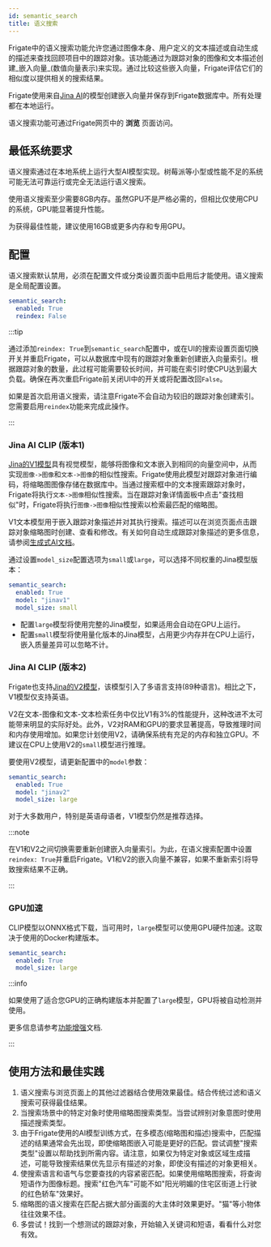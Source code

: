 ```yaml
---
id: semantic_search
title: 语义搜索
---
```


Frigate中的语义搜索功能允许您通过图像本身、用户定义的文本描述或自动生成的描述来查找回顾项目中的跟踪对象。该功能通过为跟踪对象的图像和文本描述创建_嵌入向量_(数值向量表示)来实现。通过比较这些嵌入向量，Frigate评估它们的相似度以提供相关的搜索结果。

Frigate使用来自[Jina AI](https://huggingface.co/jinaai)的模型创建嵌入向量并保存到Frigate数据库中。所有处理都在本地运行。

语义搜索功能可通过Frigate网页中的 **浏览** 页面访问。

## 最低系统要求

语义搜索通过在本地系统上运行大型AI模型实现。树莓派等小型或性能不足的系统可能无法可靠运行或完全无法运行语义搜索。

使用语义搜索至少需要8GB内存。虽然GPU不是严格必需的，但相比仅使用CPU的系统，GPU能显著提升性能。

为获得最佳性能，建议使用16GB或更多内存和专用GPU。

## 配置

语义搜索默认禁用，必须在配置文件或分类设置页面中启用后才能使用。语义搜索是全局配置设置。

```yaml
semantic_search:
  enabled: True
  reindex: False
```

:::tip

通过添加`reindex: True`到`semantic_search`配置中，或在UI的搜索设置页面切换开关并重启Frigate，可以从数据库中现有的跟踪对象重新创建嵌入向量索引。根据跟踪对象的数量，此过程可能需要较长时间，并可能在索引时使CPU达到最大负载。确保在再次重启Frigate前关闭UI中的开关或将配置改回`False`。

如果是首次启用语义搜索，请注意Frigate不会自动为较旧的跟踪对象创建索引。您需要启用`reindex`功能来完成此操作。

:::

### Jina AI CLIP (版本1)

[Jina的V1模型](https://huggingface.co/jinaai/jina-clip-v1)具有视觉模型，能够将图像和文本嵌入到相同的向量空间中，从而实现`图像->图像`和`文本->图像`的相似性搜索。Frigate使用此模型对跟踪对象进行编码，将缩略图图像存储在数据库中。当通过搜索框中的文本搜索跟踪对象时，Frigate将执行`文本->图像`相似性搜索。当在跟踪对象详情面板中点击"查找相似"时，Frigate将执行`图像->图像`相似性搜索以检索最匹配的缩略图。

V1文本模型用于嵌入跟踪对象描述并对其执行搜索。描述可以在浏览页面点击跟踪对象缩略图时创建、查看和修改。有关如何自动生成跟踪对象描述的更多信息，请参阅[生成式AI文档](/configuration/genai.md)。

通过设置`model_size`配置选项为`small`或`large`，可以选择不同权重的Jina模型版本：

```yaml
semantic_search:
  enabled: True
  model: "jinav1"
  model_size: small
```

- 配置`large`模型将使用完整的Jina模型，如果适用会自动在GPU上运行。
- 配置`small`模型将使用量化版本的Jina模型，占用更少内存并在CPU上运行，嵌入质量差异可以忽略不计。

### Jina AI CLIP (版本2)

Frigate也支持[Jina的V2模型](https://huggingface.co/jinaai/jina-clip-v2)，该模型引入了多语言支持(89种语言)。相比之下，V1模型仅支持英语。

V2在文本-图像和文本-文本检索任务中仅比V1有3%的性能提升，这种改进不太可能带来明显的实际好处。此外，V2对RAM和GPU的要求显著提高，导致推理时间和内存使用增加。如果您计划使用V2，请确保系统有充足的内存和独立GPU。不建议在CPU上使用V2的`small`模型进行推理。

要使用V2模型，请更新配置中的`model`参数：

```yaml
semantic_search:
  enabled: True
  model: "jinav2"
  model_size: large
```

对于大多数用户，特别是英语母语者，V1模型仍然是推荐选择。

:::note

在V1和V2之间切换需要重新创建嵌入向量索引。为此，在语义搜索配置中设置`reindex: True`并重启Frigate。V1和V2的嵌入向量不兼容，如果不重新索引将导致搜索结果不正确。

:::

### GPU加速

CLIP模型以ONNX格式下载，当可用时，`large`模型可以使用GPU硬件加速。这取决于使用的Docker构建版本。

```yaml
semantic_search:
  enabled: True
  model_size: large
```

:::info

如果使用了适合您GPU的正确构建版本并配置了`large`模型，GPU将被自动检测并使用。

更多信息请参考[功能增强](/configuration/hardware_acceleration_enrichments.md)文档.

:::

## 使用方法和最佳实践

1. 语义搜索与浏览页面上的其他过滤器结合使用效果最佳。结合传统过滤和语义搜索可获得最佳结果。
2. 当搜索场景中的特定对象时使用缩略图搜索类型。当尝试辨别对象意图时使用描述搜索类型。
3. 由于Frigate使用的AI模型训练方式，在多模态(缩略图和描述)搜索中，匹配描述的结果通常会先出现，即使缩略图嵌入可能是更好的匹配。尝试调整"搜索类型"设置以帮助找到所需内容。请注意，如果仅为特定对象或区域生成描述，可能导致搜索结果优先显示有描述的对象，即使没有描述的对象更相关。
4. 使搜索语言和语气与您要查找的内容紧密匹配。如果使用缩略图搜索，将查询短语作为图像标题。搜索"红色汽车"可能不如"阳光明媚的住宅区街道上行驶的红色轿车"效果好。
5. 缩略图的语义搜索在匹配占据大部分画面的大主体时效果更好。"猫"等小物体往往效果不佳。
6. 多尝试！找到一个想测试的跟踪对象，开始输入关键词和短语，看看什么对您有效。